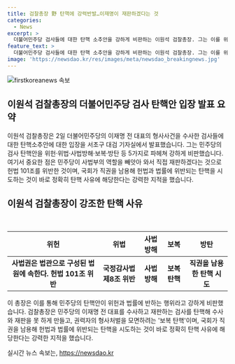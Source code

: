 ```yaml
---
title: 검찰총장 野 탄핵에 강력반발…이재명이 재판하겠다는 것
categories:
  - News
excerpt: >
  더불어민주당 검사들에 대한 탄핵 소추안을 강하게 비판하는 이원석 검찰총장. 그는 이를 위헌·위법·사법방해·보복·방탄으로 지적하며, 이재명 전 대표의 형사사건 수사를 한 검사들에 대한 보복 탄핵과 전 대표의 처벌을 피하기 위한 방탄 탄핵이라 비난했다. 또한, 국회의 탄핵안이 헌법과 법률을 위반하는 것으로 지적하며, 이러한 탄핵 시도 자체가 정확히 탄핵 사유에 해당할 것이라고 주장했다.
feature_text: >
  더불어민주당 검사들에 대한 탄핵 소추안을 강하게 비판하는 이원석 검찰총장. 그는 이를 위헌·위법·사법방해·보복·방탄으로 지적하며, 이재명 전 대표의 형사사건 수사를 한 검사들에 대한 보복 탄핵과 전 대표의 처벌을 피하기 위한 방탄 탄핵이라 비난했다. 또한, 국회의 탄핵안이 헌법과 법률을 위반하는 것으로 지적하며, 이러한 탄핵 시도 자체가 정확히 탄핵 사유에 해당할 것이라고 주장했다.
image: 'https://newsdao.kr/res/images/meta/newsdao_breakingnews.jpg'
---
```


<p><img src="https://newsdao.kr/res/images/meta/newsdao_breakingnews.jpg" alt="firstkoreanews 속보" /></p>

<h2 data-ke-size="size26">이원석 검찰총장의 더불어민주당 검사 탄핵안 입장 발표 요약</h2>

<p data-ke-size="size16">이원석 검찰총장은 2일 더불어민주당의 이재명 전 대표의 형사사건을 수사한 검사들에 대한 탄핵소추안에 대한 입장을 서초구 대검 기자실에서 발표했습니다. 그는 민주당의 검사 탄핵안을 위헌·위법·사법방해·보복·방탄 등 5가지로 파헤쳐 강하게 비판했습니다. 여기서 중요한 점은 민주당이 사법부의 역할을 빼앗아 와서 직접 재판하겠다는 것으로 헌법 101조를 위반한 것이며, 국회가 직권을 남용해 헌법과 법률에 위반되는 탄핵을 시도하는 것이 바로 정확히 탄핵 사유에 해당한다는 강력한 지적을 했습니다.</p>

<h2 data-ke-size="size26">이원석 검찰총장이 강조한 탄핵 사유</h2>

<p data-ke-size="size16">&nbsp;</p>

<table>
<thead>
<tr>
<th style="text-align: center;">위헌</th>
<th style="text-align: center;">위법</th>
<th style="text-align: center;">사법방해</th>
<th style="text-align: center;">보복</th>
<th style="text-align: center;">방탄</th>
</tr>
</thead>
<tbody>
<tr>
<td style="text-align: center; height: 17px;"><b>사법권은 법관으로 구성된 법원에 속한다. 헌법 101조 위반</b></td>
<td style="text-align: center; height: 17px;"><b>국정감사법 제8조 위반</b></td>
<td style="text-align: center; height: 17px;"><b>사법 방해</b></td>
<td style="text-align: center; height: 17px;"><b>보복 탄핵</b></td>
<td style="text-align: center; height: 17px;"><b>직권을 남용한 탄핵 시도</b></td>
</tr>
</tbody>
</table>

<p data-ke-size="size16">이 총장은 이를 통해 민주당의 탄핵안이 위헌과 법률에 반하는 행위라고 강하게 비판했습니다. 검찰총장은 민주당의 이재명 전 대표를 수사하고 재판하는 검사를 탄핵해 수사와 재판을 못 하게 만들고, 권력자의 형사처벌을 모면하려는 '보복 탄핵'이며, 국회가 직권을 남용해 헌법과 법률에 위반되는 탄핵을 시도하는 것이 바로 정확히 탄핵 사유에 해당한다는 강력한 지적을 했습니다.</p>
실시간 뉴스 속보는, <a href="https://newsdao.kr" rel="dofollow">https://newsdao.kr</a>


